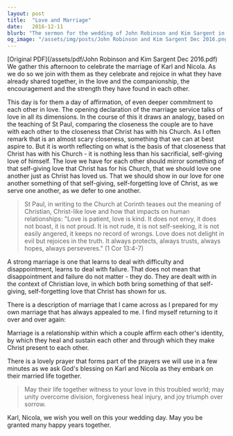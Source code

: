 ```yaml
---
layout: post
title:  "Love and Marriage"
date:   2016-12-11
blurb: "The sermon for the wedding of John Robinson and Kim Sargent in December 2016 emphasizes the depth of commitment and love in marriage, drawing parallels between the love shared by a couple and the love Christ has for his Church. It reflects on the teachings of St. Paul on love's enduring qualities and the role of Christian love in overcoming challenges within marriage. The core message is that marital love should mirror the self-giving love of Christ, fostering unity, forgiveness, and joy."
og_image: "/assets/img/posts/John Robinson and Kim Sargent Dec 2016.png"
---
```

[Original PDF](/assets/pdf/John Robinson and Kim Sargent Dec 2016.pdf)    
We gather this afternoon to celebrate the marriage of Karl and Nicola. As we do so we join with them as they celebrate and rejoice in what they have already shared together, in the love and the companionship, the encouragement and the strength they have found in each other.

This day is for them a day of affirmation, of even deeper commitment to each other in love. The opening declaration of the marriage service talks of love in all its dimensions. In the course of this it draws an analogy, based on the teaching of St Paul, comparing the closeness the couple are to have with each other to the closeness that Christ has with his Church. As I often remark that is an almost scary closeness, something that we can at best aspire to. But it is worth reflecting on what is the basis of that closeness that Christ has with his Church - it is nothing less than his sacrificial, self-giving love of himself. The love we have for each other should mirror something of that self-giving love that Christ has for his Church, that we should love one another just as Christ has loved us. That we should show in our love for one another something of that self-giving, self-forgetting love of Christ, as we serve one another, as we defer to one another.

> St Paul, in writing to the Church at Corinth teases out the meaning of Christian, Christ-like love and how that impacts on human relationships:
> "Love is patient, love is kind. It does not envy, it does not boast, it is not proud. It is not rude, it is not self-seeking, it is not easily angered, it keeps no record of wrongs. Love does not delight in evil but rejoices in the truth. It always protects, always trusts, always hopes, always perseveres." (1 Cor 13:4-7)

A strong marriage is one that learns to deal with difficulty and disappointment, learns to deal with failure. That does not mean that disappointment and failure do not matter - they do. They are dealt with in the context of Christian love, in which both bring something of that self-giving, self-forgetting love that Christ has shown for us.

There is a description of marriage that I came across as I prepared for my own marriage that has always appealed to me. I find myself returning to it over and over again:

Marriage is a relationship within which a couple affirm each other's identity, by which they heal and sustain each other and through which they make Christ present to each other.

There is a lovely prayer that forms part of the prayers we will use in a few minutes as we ask God's blessing on Karl and Nicola as they embark on their married life together.

> May their life together witness to your love in this troubled world;
> may unity overcome division,
> forgiveness heal injury,
> and joy triumph over sorrow.

Karl, Nicola, we wish you well on this your wedding day. May you be granted many happy years together.
